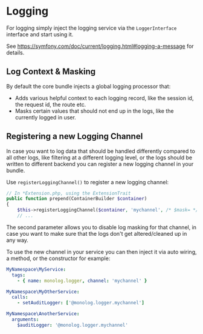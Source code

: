 # Logging

For logging simply inject the logging service via the `LoggerInterface`
interface and start using it.

See https://symfony.com/doc/current/logging.html#logging-a-message for details.

## Log Context & Masking

By default the core bundle injects a global logging processor that:

* Adds various helpful context to each logging record, like the session id, the request id, the route etc.
* Masks certain values that should not end up in the logs, like the currently logged in user.

## Registering a new Logging Channel

In case you want to log data that should be handled differently compared to all
other logs, like filtering at a different logging level, or the logs should be
written to different backend you can register a new logging channel in your
bundle.

Use `registerLoggingChannel()` to register a new logging channel:

```php
// In *Extension.php, using the ExtensionTrait
public function prepend(ContainerBuilder $container)
{
    $this->registerLoggingChannel($container, 'mychannel', /* $mask= */ true);
    // ...
```

The second parameter allows you to disable log masking for that channel, in case
you want to make sure that the logs don't get altered/cleaned up in any way.

To use the new channel in your service you can then inject it via auto wiring, a
method, or the constructor for example:

```yaml
MyNamespace\MyService:
  tags:
    - { name: monolog.logger, channel: 'mychannel' }

MyNamespace\MyOtherService:
  calls:
    - setAuditLogger: ['@monolog.logger.mychannel']

MyNamespace\AnotherService:
  arguments:
    $auditLogger: '@monolog.logger.mychannel'
```
